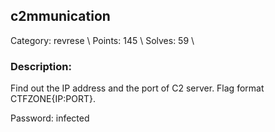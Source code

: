 ## c2mmunication
Category: revrese \\
Points: 145 \\
Solves: 59 \\


### Description:
Find out the IP address and the port of C2 server. Flag format CTFZONE{IP:PORT}. 


Password: infected
